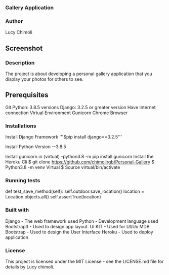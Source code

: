 ### Gallery Application

### Author
Lucy Chimoli

## Screenshot

### Description
The project is about developing a personal gallery application that you display your photos for others to see.

## Prerequisites

  Git
  Python: 3.8.5 versions
  Django: 3.2.5 or greater version
  Have Internet connection
  Virtual Environment
  Gunicorn
  Chrome Browser

  ### Installations

 Install Django Framework '''$pip install django==3.2.5'''

 Install Python Version --3.8.5

 Install gunicorn in (virtual) -python3.8 -m pip install gunicorn
 Install the Heroku Cli
 $ git clone https://github.com/chimolirgb/Personal-Gallery
 $ Python3.8 -m venv Virtual
 $ Source virtual/bin/activate

### Running tests
def test_save_method(self):
    self.outdoor.save_location()
    location = Location.objects.all()
    self.assertTrue(location)

### Built with
Django - The web framework used
Python - Development language used
Bootstrap3 - Used to design app layout.
UI KIT - Used for UI/Ux
MDB Bootstrap - Used to design the User Interface
Heroku - Used to deploy application

### License
This project is licensed under the MIT License - see the LICENSE.md file for details by Lucy chimoli.